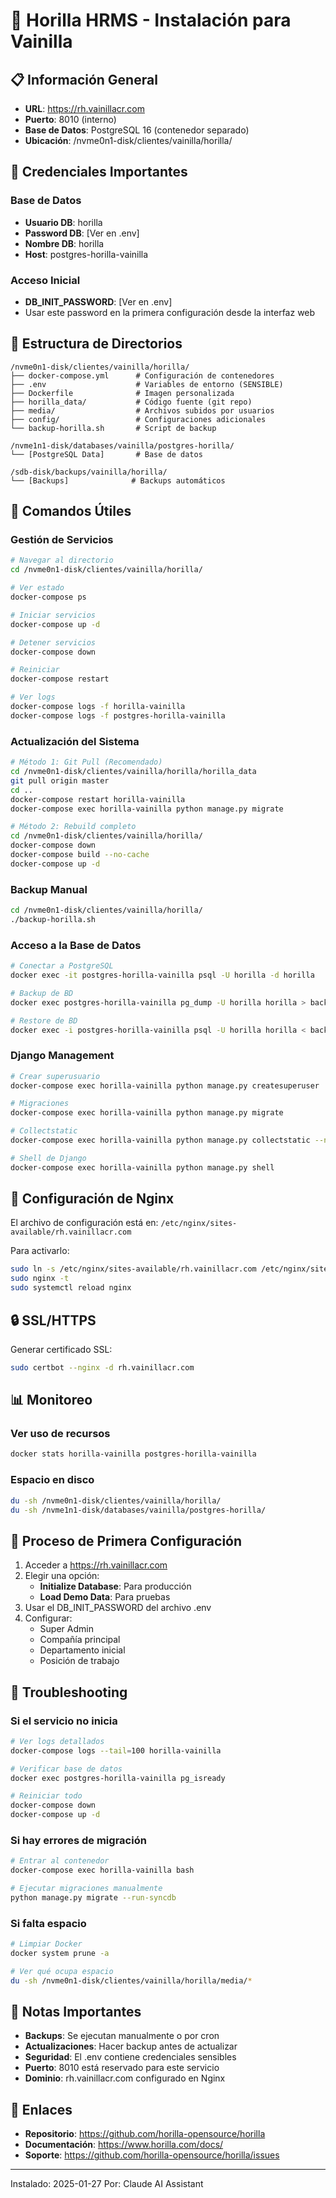 # 🚀 Horilla HRMS - Instalación para Vainilla

## 📋 Información General
- **URL**: https://rh.vainillacr.com
- **Puerto**: 8010 (interno)
- **Base de Datos**: PostgreSQL 16 (contenedor separado)
- **Ubicación**: /nvme0n1-disk/clientes/vainilla/horilla/

## 🔑 Credenciales Importantes

### Base de Datos
- **Usuario DB**: horilla
- **Password DB**: [Ver en .env]
- **Nombre DB**: horilla
- **Host**: postgres-horilla-vainilla

### Acceso Inicial
- **DB_INIT_PASSWORD**: [Ver en .env]
- Usar este password en la primera configuración desde la interfaz web

## 📁 Estructura de Directorios
```
/nvme0n1-disk/clientes/vainilla/horilla/
├── docker-compose.yml      # Configuración de contenedores
├── .env                    # Variables de entorno (SENSIBLE)
├── Dockerfile              # Imagen personalizada
├── horilla_data/           # Código fuente (git repo)
├── media/                  # Archivos subidos por usuarios
├── config/                 # Configuraciones adicionales
└── backup-horilla.sh       # Script de backup

/nvme1n1-disk/databases/vainilla/postgres-horilla/
└── [PostgreSQL Data]       # Base de datos

/sdb-disk/backups/vainilla/horilla/
└── [Backups]              # Backups automáticos
```

## 🚀 Comandos Útiles

### Gestión de Servicios
```bash
# Navegar al directorio
cd /nvme0n1-disk/clientes/vainilla/horilla/

# Ver estado
docker-compose ps

# Iniciar servicios
docker-compose up -d

# Detener servicios
docker-compose down

# Reiniciar
docker-compose restart

# Ver logs
docker-compose logs -f horilla-vainilla
docker-compose logs -f postgres-horilla-vainilla
```

### Actualización del Sistema
```bash
# Método 1: Git Pull (Recomendado)
cd /nvme0n1-disk/clientes/vainilla/horilla/horilla_data
git pull origin master
cd ..
docker-compose restart horilla-vainilla
docker-compose exec horilla-vainilla python manage.py migrate

# Método 2: Rebuild completo
cd /nvme0n1-disk/clientes/vainilla/horilla/
docker-compose down
docker-compose build --no-cache
docker-compose up -d
```

### Backup Manual
```bash
cd /nvme0n1-disk/clientes/vainilla/horilla/
./backup-horilla.sh
```

### Acceso a la Base de Datos
```bash
# Conectar a PostgreSQL
docker exec -it postgres-horilla-vainilla psql -U horilla -d horilla

# Backup de BD
docker exec postgres-horilla-vainilla pg_dump -U horilla horilla > backup.sql

# Restore de BD
docker exec -i postgres-horilla-vainilla psql -U horilla horilla < backup.sql
```

### Django Management
```bash
# Crear superusuario
docker-compose exec horilla-vainilla python manage.py createsuperuser

# Migraciones
docker-compose exec horilla-vainilla python manage.py migrate

# Collectstatic
docker-compose exec horilla-vainilla python manage.py collectstatic --noinput

# Shell de Django
docker-compose exec horilla-vainilla python manage.py shell
```

## 🔧 Configuración de Nginx

El archivo de configuración está en:
`/etc/nginx/sites-available/rh.vainillacr.com`

Para activarlo:
```bash
sudo ln -s /etc/nginx/sites-available/rh.vainillacr.com /etc/nginx/sites-enabled/
sudo nginx -t
sudo systemctl reload nginx
```

## 🔒 SSL/HTTPS

Generar certificado SSL:
```bash
sudo certbot --nginx -d rh.vainillacr.com
```

## 📊 Monitoreo

### Ver uso de recursos
```bash
docker stats horilla-vainilla postgres-horilla-vainilla
```

### Espacio en disco
```bash
du -sh /nvme0n1-disk/clientes/vainilla/horilla/
du -sh /nvme1n1-disk/databases/vainilla/postgres-horilla/
```

## 🔄 Proceso de Primera Configuración

1. Acceder a https://rh.vainillacr.com
2. Elegir una opción:
   - **Initialize Database**: Para producción
   - **Load Demo Data**: Para pruebas
3. Usar el DB_INIT_PASSWORD del archivo .env
4. Configurar:
   - Super Admin
   - Compañía principal
   - Departamento inicial
   - Posición de trabajo

## 🐛 Troubleshooting

### Si el servicio no inicia
```bash
# Ver logs detallados
docker-compose logs --tail=100 horilla-vainilla

# Verificar base de datos
docker exec postgres-horilla-vainilla pg_isready

# Reiniciar todo
docker-compose down
docker-compose up -d
```

### Si hay errores de migración
```bash
# Entrar al contenedor
docker-compose exec horilla-vainilla bash

# Ejecutar migraciones manualmente
python manage.py migrate --run-syncdb
```

### Si falta espacio
```bash
# Limpiar Docker
docker system prune -a

# Ver qué ocupa espacio
du -sh /nvme0n1-disk/clientes/vainilla/horilla/media/*
```

## 📝 Notas Importantes

- **Backups**: Se ejecutan manualmente o por cron
- **Actualizaciones**: Hacer backup antes de actualizar
- **Seguridad**: El .env contiene credenciales sensibles
- **Puerto**: 8010 está reservado para este servicio
- **Dominio**: rh.vainillacr.com configurado en Nginx

## 🔗 Enlaces

- **Repositorio**: https://github.com/horilla-opensource/horilla
- **Documentación**: https://www.horilla.com/docs/
- **Soporte**: https://github.com/horilla-opensource/horilla/issues

---
Instalado: 2025-01-27
Por: Claude AI Assistant
